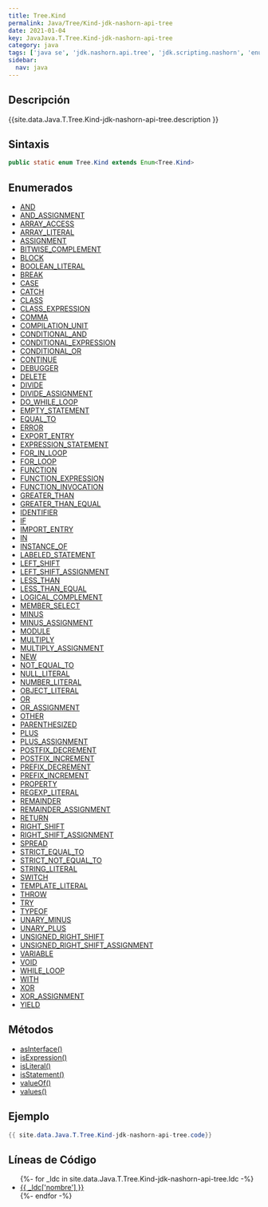 ```yaml
---
title: Tree.Kind
permalink: Java/Tree/Kind-jdk-nashorn-api-tree
date: 2021-01-04
key: JavaJava.T.Tree.Kind-jdk-nashorn-api-tree
category: java
tags: ['java se', 'jdk.nashorn.api.tree', 'jdk.scripting.nashorn', 'enumerado java', 'Java 1.0']
sidebar: 
  nav: java
---
```


## Descripción
{{site.data.Java.T.Tree.Kind-jdk-nashorn-api-tree.description }}

## Sintaxis
~~~java
public static enum Tree.Kind extends Enum<Tree.Kind>
~~~

## Enumerados
* [AND](/Java/Tree/Kind-jdk-nashorn-api-tree/AND)
* [AND_ASSIGNMENT](/Java/Tree/Kind-jdk-nashorn-api-tree/AND_ASSIGNMENT)
* [ARRAY_ACCESS](/Java/Tree/Kind-jdk-nashorn-api-tree/ARRAY_ACCESS)
* [ARRAY_LITERAL](/Java/Tree/Kind-jdk-nashorn-api-tree/ARRAY_LITERAL)
* [ASSIGNMENT](/Java/Tree/Kind-jdk-nashorn-api-tree/ASSIGNMENT)
* [BITWISE_COMPLEMENT](/Java/Tree/Kind-jdk-nashorn-api-tree/BITWISE_COMPLEMENT)
* [BLOCK](/Java/Tree/Kind-jdk-nashorn-api-tree/BLOCK)
* [BOOLEAN_LITERAL](/Java/Tree/Kind-jdk-nashorn-api-tree/BOOLEAN_LITERAL)
* [BREAK](/Java/Tree/Kind-jdk-nashorn-api-tree/BREAK)
* [CASE](/Java/Tree/Kind-jdk-nashorn-api-tree/CASE)
* [CATCH](/Java/Tree/Kind-jdk-nashorn-api-tree/CATCH)
* [CLASS](/Java/Tree/Kind-jdk-nashorn-api-tree/CLASS)
* [CLASS_EXPRESSION](/Java/Tree/Kind-jdk-nashorn-api-tree/CLASS_EXPRESSION)
* [COMMA](/Java/Tree/Kind-jdk-nashorn-api-tree/COMMA)
* [COMPILATION_UNIT](/Java/Tree/Kind-jdk-nashorn-api-tree/COMPILATION_UNIT)
* [CONDITIONAL_AND](/Java/Tree/Kind-jdk-nashorn-api-tree/CONDITIONAL_AND)
* [CONDITIONAL_EXPRESSION](/Java/Tree/Kind-jdk-nashorn-api-tree/CONDITIONAL_EXPRESSION)
* [CONDITIONAL_OR](/Java/Tree/Kind-jdk-nashorn-api-tree/CONDITIONAL_OR)
* [CONTINUE](/Java/Tree/Kind-jdk-nashorn-api-tree/CONTINUE)
* [DEBUGGER](/Java/Tree/Kind-jdk-nashorn-api-tree/DEBUGGER)
* [DELETE](/Java/Tree/Kind-jdk-nashorn-api-tree/DELETE)
* [DIVIDE](/Java/Tree/Kind-jdk-nashorn-api-tree/DIVIDE)
* [DIVIDE_ASSIGNMENT](/Java/Tree/Kind-jdk-nashorn-api-tree/DIVIDE_ASSIGNMENT)
* [DO_WHILE_LOOP](/Java/Tree/Kind-jdk-nashorn-api-tree/DO_WHILE_LOOP)
* [EMPTY_STATEMENT](/Java/Tree/Kind-jdk-nashorn-api-tree/EMPTY_STATEMENT)
* [EQUAL_TO](/Java/Tree/Kind-jdk-nashorn-api-tree/EQUAL_TO)
* [ERROR](/Java/Tree/Kind-jdk-nashorn-api-tree/ERROR)
* [EXPORT_ENTRY](/Java/Tree/Kind-jdk-nashorn-api-tree/EXPORT_ENTRY)
* [EXPRESSION_STATEMENT](/Java/Tree/Kind-jdk-nashorn-api-tree/EXPRESSION_STATEMENT)
* [FOR_IN_LOOP](/Java/Tree/Kind-jdk-nashorn-api-tree/FOR_IN_LOOP)
* [FOR_LOOP](/Java/Tree/Kind-jdk-nashorn-api-tree/FOR_LOOP)
* [FUNCTION](/Java/Tree/Kind-jdk-nashorn-api-tree/FUNCTION)
* [FUNCTION_EXPRESSION](/Java/Tree/Kind-jdk-nashorn-api-tree/FUNCTION_EXPRESSION)
* [FUNCTION_INVOCATION](/Java/Tree/Kind-jdk-nashorn-api-tree/FUNCTION_INVOCATION)
* [GREATER_THAN](/Java/Tree/Kind-jdk-nashorn-api-tree/GREATER_THAN)
* [GREATER_THAN_EQUAL](/Java/Tree/Kind-jdk-nashorn-api-tree/GREATER_THAN_EQUAL)
* [IDENTIFIER](/Java/Tree/Kind-jdk-nashorn-api-tree/IDENTIFIER)
* [IF](/Java/Tree/Kind-jdk-nashorn-api-tree/IF)
* [IMPORT_ENTRY](/Java/Tree/Kind-jdk-nashorn-api-tree/IMPORT_ENTRY)
* [IN](/Java/Tree/Kind-jdk-nashorn-api-tree/IN)
* [INSTANCE_OF](/Java/Tree/Kind-jdk-nashorn-api-tree/INSTANCE_OF)
* [LABELED_STATEMENT](/Java/Tree/Kind-jdk-nashorn-api-tree/LABELED_STATEMENT)
* [LEFT_SHIFT](/Java/Tree/Kind-jdk-nashorn-api-tree/LEFT_SHIFT)
* [LEFT_SHIFT_ASSIGNMENT](/Java/Tree/Kind-jdk-nashorn-api-tree/LEFT_SHIFT_ASSIGNMENT)
* [LESS_THAN](/Java/Tree/Kind-jdk-nashorn-api-tree/LESS_THAN)
* [LESS_THAN_EQUAL](/Java/Tree/Kind-jdk-nashorn-api-tree/LESS_THAN_EQUAL)
* [LOGICAL_COMPLEMENT](/Java/Tree/Kind-jdk-nashorn-api-tree/LOGICAL_COMPLEMENT)
* [MEMBER_SELECT](/Java/Tree/Kind-jdk-nashorn-api-tree/MEMBER_SELECT)
* [MINUS](/Java/Tree/Kind-jdk-nashorn-api-tree/MINUS)
* [MINUS_ASSIGNMENT](/Java/Tree/Kind-jdk-nashorn-api-tree/MINUS_ASSIGNMENT)
* [MODULE](/Java/Tree/Kind-jdk-nashorn-api-tree/MODULE)
* [MULTIPLY](/Java/Tree/Kind-jdk-nashorn-api-tree/MULTIPLY)
* [MULTIPLY_ASSIGNMENT](/Java/Tree/Kind-jdk-nashorn-api-tree/MULTIPLY_ASSIGNMENT)
* [NEW](/Java/Tree/Kind-jdk-nashorn-api-tree/NEW)
* [NOT_EQUAL_TO](/Java/Tree/Kind-jdk-nashorn-api-tree/NOT_EQUAL_TO)
* [NULL_LITERAL](/Java/Tree/Kind-jdk-nashorn-api-tree/NULL_LITERAL)
* [NUMBER_LITERAL](/Java/Tree/Kind-jdk-nashorn-api-tree/NUMBER_LITERAL)
* [OBJECT_LITERAL](/Java/Tree/Kind-jdk-nashorn-api-tree/OBJECT_LITERAL)
* [OR](/Java/Tree/Kind-jdk-nashorn-api-tree/OR)
* [OR_ASSIGNMENT](/Java/Tree/Kind-jdk-nashorn-api-tree/OR_ASSIGNMENT)
* [OTHER](/Java/Tree/Kind-jdk-nashorn-api-tree/OTHER)
* [PARENTHESIZED](/Java/Tree/Kind-jdk-nashorn-api-tree/PARENTHESIZED)
* [PLUS](/Java/Tree/Kind-jdk-nashorn-api-tree/PLUS)
* [PLUS_ASSIGNMENT](/Java/Tree/Kind-jdk-nashorn-api-tree/PLUS_ASSIGNMENT)
* [POSTFIX_DECREMENT](/Java/Tree/Kind-jdk-nashorn-api-tree/POSTFIX_DECREMENT)
* [POSTFIX_INCREMENT](/Java/Tree/Kind-jdk-nashorn-api-tree/POSTFIX_INCREMENT)
* [PREFIX_DECREMENT](/Java/Tree/Kind-jdk-nashorn-api-tree/PREFIX_DECREMENT)
* [PREFIX_INCREMENT](/Java/Tree/Kind-jdk-nashorn-api-tree/PREFIX_INCREMENT)
* [PROPERTY](/Java/Tree/Kind-jdk-nashorn-api-tree/PROPERTY)
* [REGEXP_LITERAL](/Java/Tree/Kind-jdk-nashorn-api-tree/REGEXP_LITERAL)
* [REMAINDER](/Java/Tree/Kind-jdk-nashorn-api-tree/REMAINDER)
* [REMAINDER_ASSIGNMENT](/Java/Tree/Kind-jdk-nashorn-api-tree/REMAINDER_ASSIGNMENT)
* [RETURN](/Java/Tree/Kind-jdk-nashorn-api-tree/RETURN)
* [RIGHT_SHIFT](/Java/Tree/Kind-jdk-nashorn-api-tree/RIGHT_SHIFT)
* [RIGHT_SHIFT_ASSIGNMENT](/Java/Tree/Kind-jdk-nashorn-api-tree/RIGHT_SHIFT_ASSIGNMENT)
* [SPREAD](/Java/Tree/Kind-jdk-nashorn-api-tree/SPREAD)
* [STRICT_EQUAL_TO](/Java/Tree/Kind-jdk-nashorn-api-tree/STRICT_EQUAL_TO)
* [STRICT_NOT_EQUAL_TO](/Java/Tree/Kind-jdk-nashorn-api-tree/STRICT_NOT_EQUAL_TO)
* [STRING_LITERAL](/Java/Tree/Kind-jdk-nashorn-api-tree/STRING_LITERAL)
* [SWITCH](/Java/Tree/Kind-jdk-nashorn-api-tree/SWITCH)
* [TEMPLATE_LITERAL](/Java/Tree/Kind-jdk-nashorn-api-tree/TEMPLATE_LITERAL)
* [THROW](/Java/Tree/Kind-jdk-nashorn-api-tree/THROW)
* [TRY](/Java/Tree/Kind-jdk-nashorn-api-tree/TRY)
* [TYPEOF](/Java/Tree/Kind-jdk-nashorn-api-tree/TYPEOF)
* [UNARY_MINUS](/Java/Tree/Kind-jdk-nashorn-api-tree/UNARY_MINUS)
* [UNARY_PLUS](/Java/Tree/Kind-jdk-nashorn-api-tree/UNARY_PLUS)
* [UNSIGNED_RIGHT_SHIFT](/Java/Tree/Kind-jdk-nashorn-api-tree/UNSIGNED_RIGHT_SHIFT)
* [UNSIGNED_RIGHT_SHIFT_ASSIGNMENT](/Java/Tree/Kind-jdk-nashorn-api-tree/UNSIGNED_RIGHT_SHIFT_ASSIGNMENT)
* [VARIABLE](/Java/Tree/Kind-jdk-nashorn-api-tree/VARIABLE)
* [VOID](/Java/Tree/Kind-jdk-nashorn-api-tree/VOID)
* [WHILE_LOOP](/Java/Tree/Kind-jdk-nashorn-api-tree/WHILE_LOOP)
* [WITH](/Java/Tree/Kind-jdk-nashorn-api-tree/WITH)
* [XOR](/Java/Tree/Kind-jdk-nashorn-api-tree/XOR)
* [XOR_ASSIGNMENT](/Java/Tree/Kind-jdk-nashorn-api-tree/XOR_ASSIGNMENT)
* [YIELD](/Java/Tree/Kind-jdk-nashorn-api-tree/YIELD)

## Métodos
* [asInterface()](/Java/Tree/Kind-jdk-nashorn-api-tree/asInterface)
* [isExpression()](/Java/Tree/Kind-jdk-nashorn-api-tree/isExpression)
* [isLiteral()](/Java/Tree/Kind-jdk-nashorn-api-tree/isLiteral)
* [isStatement()](/Java/Tree/Kind-jdk-nashorn-api-tree/isStatement)
* [valueOf()](/Java/Tree/Kind-jdk-nashorn-api-tree/valueOf)
* [values()](/Java/Tree/Kind-jdk-nashorn-api-tree/values)

## Ejemplo
~~~java
{{ site.data.Java.T.Tree.Kind-jdk-nashorn-api-tree.code}}
~~~

## Líneas de Código
<ul>
{%- for _ldc in site.data.Java.T.Tree.Kind-jdk-nashorn-api-tree.ldc -%}
   <li>
       <a href="{{_ldc['url'] }}">{{ _ldc['nombre'] }}</a>
   </li>
{%- endfor -%}
</ul>
